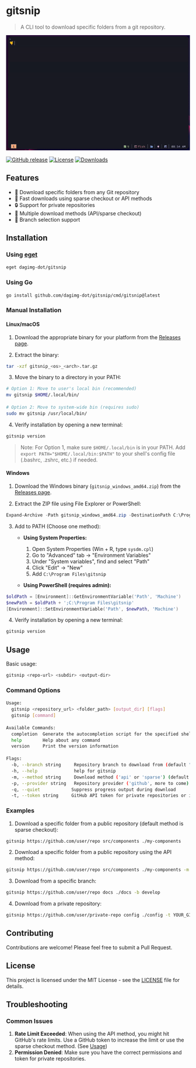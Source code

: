 # gitsnip

> A CLI tool to download specific folders from a git repository.

![showcase](./assets/gitsnip-showcase.gif)

[![GitHub release](https://img.shields.io/github/v/release/dagimg-dot/gitsnip)](https://github.com/dagimg-dot/gitsnip/releases/latest)
[![License](https://img.shields.io/github/license/dagimg-dot/gitsnip)](LICENSE)
[![Downloads](https://img.shields.io/github/downloads/dagimg-dot/gitsnip/total)](https://github.com/dagimg-dot/gitsnip/releases)

## Features

- 📂 Download specific folders from any Git repository
- 🚀 Fast downloads using sparse checkout or API methods
- 🔒 Support for private repositories
- 🔧 Multiple download methods (API/sparse checkout)
- 🔄 Branch selection support

## Installation

### Using [eget](https://github.com/zyedidia/eget)

```bash
eget dagimg-dot/gitsnip
```

### Using Go

```bash
go install github.com/dagimg-dot/gitsnip/cmd/gitsnip@latest
```

### Manual Installation

#### Linux/macOS

1. Download the appropriate binary for your platform from the [Releases page](https://github.com/dagimg-dot/gitsnip/releases).

2. Extract the binary:
```bash
tar -xzf gitsnip_<os>_<arch>.tar.gz
```

3. Move the binary to a directory in your PATH:
```bash
# Option 1: Move to user's local bin (recommended)
mv gitsnip $HOME/.local/bin/

# Option 2: Move to system-wide bin (requires sudo)
sudo mv gitsnip /usr/local/bin/
```

4. Verify installation by opening a new terminal:
```bash
gitsnip version
```

> Note: For Option 1, make sure `$HOME/.local/bin` is in your PATH. Add `export PATH="$HOME/.local/bin:$PATH"` to your shell's config file (.bashrc, .zshrc, etc.) if needed.

#### Windows

1. Download the Windows binary (`gitsnip_windows_amd64.zip`) from the [Releases page](https://github.com/dagimg-dot/gitsnip/releases).

2. Extract the ZIP file using File Explorer or PowerShell:
```powershell
Expand-Archive -Path gitsnip_windows_amd64.zip -DestinationPath C:\Program Files\gitsnip
```

3. Add to PATH (Choose one method):
   - **Using System Properties:**
     1. Open System Properties (Win + R, type `sysdm.cpl`)
     2. Go to "Advanced" tab → "Environment Variables"
     3. Under "System variables", find and select "Path"
     4. Click "Edit" → "New"
     5. Add `C:\Program Files\gitsnip`

   - **Using PowerShell (requires admin):**
```powershell
$oldPath = [Environment]::GetEnvironmentVariable('Path', 'Machine')
$newPath = $oldPath + ';C:\Program Files\gitsnip'
[Environment]::SetEnvironmentVariable('Path', $newPath, 'Machine')
```

4. Verify installation by opening a new terminal:
```powershell
gitsnip version
```

## Usage

Basic usage:

```bash
gitsnip <repo-url> <subdir> <output-dir>
```

### Command Options

```bash
Usage:
  gitsnip <repository_url> <folder_path> [output_dir] [flags]
  gitsnip [command]

Available Commands:
  completion  Generate the autocompletion script for the specified shell
  help        Help about any command
  version     Print the version information

Flags:
  -b, --branch string     Repository branch to download from (default "main")
  -h, --help              help for gitsnip
  -m, --method string     Download method ('api' or 'sparse') (default "sparse")
  -p, --provider string   Repository provider ('github', more to come)
  -q, --quiet            Suppress progress output during download
  -t, --token string     GitHub API token for private repositories or increased rate limits
```

### Examples

1. Download a specific folder from a public repository (default method is sparse checkout):

```bash
gitsnip https://github.com/user/repo src/components ./my-components
```

2. Download a specific folder from a public repository using the API method:

```bash
gitsnip https://github.com/user/repo src/components ./my-components -m api
```

3. Download from a specific branch:

```bash
gitsnip https://github.com/user/repo docs ./docs -b develop
```

4. Download from a private repository:

```bash
gitsnip https://github.com/user/private-repo config ./config -t YOUR_GITHUB_TOKEN
```

## Contributing

Contributions are welcome! Please feel free to submit a Pull Request.

## License

This project is licensed under the MIT License - see the [LICENSE](LICENSE) file for details.

## Troubleshooting

### Common Issues

1. **Rate Limit Exceeded**: When using the API method, you might hit GitHub's rate limits. Use a GitHub token to increase the limit or use the sparse checkout method. (See [Usage](#usage))
2. **Permission Denied**: Make sure you have the correct permissions and token for private repositories.

